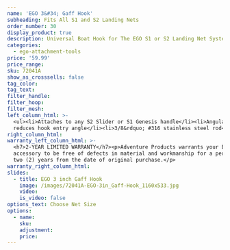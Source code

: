 ```yaml
---
name: 'EGO 3&#34; Gaff Hook'
subheading: Fits All S1 and S2 Landing Nets
order_number: 30
display_product: true
description: Universal Boat Hook for The EGO S1 or S2 Landing Net Systems.
categories:
  - ego-attachment-tools
price: '59.99'
price_range:
sku: 72041A
show_as_crosssells: false
tag_color:
tag_text:
filter_handle:
filter_hoop:
filter_mesh:
left_column_html: >-
  <ul><li>Attaches to any S2 Slider or S1 Genesis handle</li><li>Angular design
  reduces hook entry angle</li><li>3/8&rdquo; #316 stainless steel rod</li></ul>
right_column_html:
warranty_left_column_html: >-
  <h7>2-YEAR LIMITED WARRANTY</h7><p>Adventure Products warrants your EGO
  accessory to be free of defects in material and workmanship for a period of
  two (2) years from the date of original purchase.</p>
warranty_right_column_html:
slides:
  - title: EGO 3 inch Gaff Hook
    image: /images/72041A-EGO-3in_Gaff-Hook_1160x533.jpg
    video:
    is_video: false
options_text: Choose Net Size
options:
  - name:
    sku:
    adjustment:
    price:
---
```

